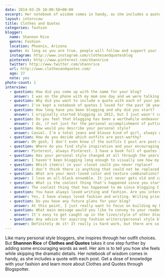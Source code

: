 ```yaml
---
date: 2014-03-26 10:00:58+00:00
excerpt: Her notebook of wisdom comes in handy, as she includes a quote with each post. Get a dose of knowledge with your fashion and learn more about Clothes and Quotes through Blogspotter.
layout: interview
title: Clothes and Quotes
categories: fashion
blogger:
  name: Shannon Rice
  genre: Fashion
  location: Phoenix, Arizona
  quote: As long as you are true, people will follow and support you!
  instagram: http://www.instagram.com/clothesandquotesblog
  pinterest: http://www.pinterest.com/shannrice
  twitter: http://www.twitter.com/shannrice
  url: http://www.clothesandquotes.com/
  age: 27
  note: yes
photo-count: 1
interview: 
  - question: How did you come up with the name for your blog?
    answer: I was on the phone with my mom one day and we were talking about Pinterest and she mentioned how the majority of my pins are just &#8220;clothes and quotes&#8221;. As soon as she said it I knew it was perfect because it kind of embodied what I wanted my blog to be about at the time.
  - question: Why did you want to include a quote with each of your personal style posts?
    answer: I've kept a notebook of quotes I loved for the past 10 years on top of all the quotes I've written in my journals through the years and I always wondered what I could possibly do with them all. So when I started my blog I thought it was a good idea to put a little focus on my love for quotes by ending each post with one. I try to find one that either relates to my post or to my mood when I write the post. It's kind of a way to tell the readers I how I’m feeling each day without going into dramatic details.
  - question: How long have you been blogging and why did you start?
    answer: I originally started blogging in 2012, but I just wasn't committed. I knew it was something I wanted to do, but I wasn't putting the effort in and I wasn’t proud of what I had developed. So I took a break, finished school and decided to start all over. I started Clothes & Quotes in May of 2013.
  - question: Do you feel that blogging has been a worthwhile endeavor so far?
    answer: I do, if not just for the personal accomplishment of putting myself out there. I'm proud that I've been able to stick with it because I really do enjoy it. I think it will pay off in the long run and I'm excited to learn more about blogging and myself.
  - question: How would you describe your personal style?
    answer: Casual. I'm a total jeans and blouse kind of girl, always with heels and if I'm able to throw on a leather jacket, I'm definitely going to do so.
  - question: How do you decide which outfits are post-worthy?
    answer: Oh gosh, I don't even know if the outfits I post are post-worthy! In the beginning I was trying to put together outfits that I thought were post-worthy, but it got tiring and wasn't the point of Clothes & Quotes. I realized the whole point of this blog is to showcase my personal style, not to showcase what I think others want to see or what others were wearing. I still question most outfits because, like I said, I dress very casual, but at the end of the day that is what I like to wear and that is what I’m most comfortable in.
  - question: Where do you find style inspiration and your encouraging quotes?
    answer: Pinterest, always Pinterest. I have a book full of quotes I've collected over the years that came from books and articles I've read, songs I've loved and just ones I've randomly came across, but these days it’s all Pinterest. I kind of wish it wasn't, but it is.
  - question: Has your personal style changed at all through the years?
    answer: I haven't been blogging long enough to visually see how my style has changed, but it is one of the things I'm excited to have documented. My style has always been pretty casual, but I now work in an office so over the past few years I've really had to add a bit of a more &#8220;dressed-up&#8221; feel to my casual sense of style.
  - question: Which item(s) in your closet could you never replace?
    answer: I don’t think there is anything that could not be replaced. I'm definitely not a sentimental person when it comes it clothes, but the one item I could never not have is a leather jacket. One day I hope to have a budget that allows me to invest in a really nice leather jacket which I can totally imagine will be irreplaceable.
  - question: What are your most-loved color and texture combinations?
    answer: I love an all-black ensemble. It just never gets old and can be worn on most occasions. Texture wise I’m going to have to go with leather and lace. I love the contrast of the tough leather mixed with the feminine lace.
  - question: What is the coolest thing that's happened since you started blogging?
    answer: The coolest thing that has happened to me since blogging I think it finding my sense of creativity and craving inspiration. I never thought of myself as a creative person, but since I started blogging and constantly looking at other blogs it definitely gets my creative juices flowing and that really excites me.
  - question: You have always loved writing and fashion. Are you interested in any other aspects of the industry?
    answer: Yes, I have always loved fashion and writing. Writing prior to fashion, but the two of them together is just kind of ideal. I'd love to be involved in any aspect of the industry that would allow me to indulge in both of my passions. It would obviously be an ideal scenario.
  - question: Do you have any future plans for your blog?
    answer: At this point, I just really want to focus on building my blog to something that fully represents me and something that I am proud of. Of course I have big dreams of what can come of it, but I'm trying not to get ahead of myself.
  - question: What main message would you like to convey to your readers?
    answer: It's easy to get caught up in the lives/style of other bloggers. I mean these girls have serious style and it’s hard not to compare, but I want my readers to feel comfortable just being themselves. I hope they can look at my pictures and my style and see that it is nothing fancy, but it’s me. I hope they can see that as long as they are comfortable in what they are wearing and they feel confident then that is all that matters.
  - question: Any advice for aspiring fashion writers/personal style bloggers?
    answer: Definitely do it! It really is hard work, but there are so many great people to meet and amazing opportunities to be had that all the work will be worth it. And of course, be yourself! As long as you are true, people will follow and support you!
---
```


Like many personal style bloggers, she inspires through her outfit choices. But **Shannon Rice** of **Clothes and Quotes** takes it one step further by adding some encouraging words as well. Her aim is to tell you how she feels while skipping the dramatic details. Her notebook of wisdom comes in handy, as she includes a quote with each post. Get a dose of knowledge with your fashion and learn more about Clothes and Quotes through Blogspotter.